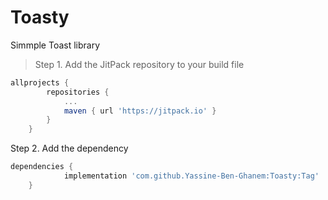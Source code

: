 # Toasty
Simmple Toast library

>Step 1. Add the JitPack repository to your build file

```gradle
allprojects {
		repositories {
			...
			maven { url 'https://jitpack.io' }
		}
	}
  ```
  
  >
Step 2. Add the dependency
```gradle
dependencies {
	        implementation 'com.github.Yassine-Ben-Ghanem:Toasty:Tag'
	}
  ```
